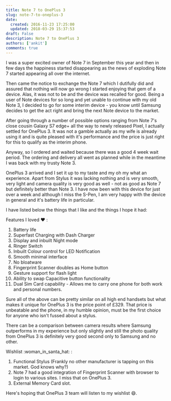 ```yaml
---
title: Note 7 to OnePlus 3
slug: note-7-to-oneplus-3
date: 
  created: 2016-11-23 17:25:00
  updated: 2018-03-29 15:37:53
draft: False
description: Note 7 to OnePlus 3
authors: ['ankit']
comments: true
---
```


I was a super excited owner of Note 7 in September this year and then in few
days the happiness started disappearing as the news of exploding Note 7 started
appearing all over the internet.

Then came the notice to exchange the Note 7 which I dutifully did and assured
that nothing will now go wrong I started enjoying that gem of a device. Alas, it
was not to be and the device was recalled for good. Being a user of Note devices
for so long and yet unable to continue with my old Note 3, I decided to go for
some interim device - you know until Samsung decides to get the act right and
bring the next Note device to the market.

<!-- more -->

After going through a number of possible options ranging from Note 7's close
cousin Galaxy S7 edge+ all the way to newly released Pixel, I actually settled
for OnePlus 3. It was not a gamble actually as my wife is already using it and
is quite pleased with it's performance and the price is just right for this to
qualify as the interim phone.

Anyway, so I ordered and waited because there was a good 4 week wait period. The
ordering and delivery all went as planned while in the meantime I was back with
my trusty Note 3.

OnePlus 3 arrived and I set it up to my taste and my oh my what an experience.
Apart from Stylus it was lacking nothing and is very smooth, very light and
camera quality is very good as well - not as good as Note 7 but definitely
better than Note 3. I have now been with this device for just over a week and
although I miss the S-Pen, I am very happy with the device in general and it's
battery life in particular.

I have listed below the things that I like and the things I hope it had:

Features I loved :heart: :

 1. Battery life
 2. Superfast Charging with Dash Charger
 3. Display and inbuilt Night mode
 4. Ringer Switch
 5. Inbuilt Colour control for LED Notification
 6. Smooth minimal interface
 7. No bloatware
 8. Fingerprint Scanner doubles as Home button
 9. Gesture support for flash light
 10. Ability to swap Capacitive button functionality
 11. Dual Sim Card capability - Allows me to carry one phone for both work and personal numbers.

Sure all of the above can be pretty similar on all high end handsets but what
makes it unique for OnePlus 3 is the price point of £329. That price is
unbeatable and the phone, in my humble opinion, must be the first choice for
anyone who isn't fussed about a stylus.

There can be a comparison between camera results where Samsung outperforms in my
experience but only slightly and still the photo quality from OnePlus 3 is
definitely very good second only to Samsung and no other.

Wishlist :woman_in_santa_hat: :

1. Functional Stylus (Frankly no other manufacturer is tapping on this market. God knows why?)
2. Note 7 had a good integration of Fingerprint Scanner with browser to login to various sites. I miss that on OnePlus 3.
3. External Memory Card slot.

Here's hoping that OnePlus 3 team will listen to my wishlist :smile:.